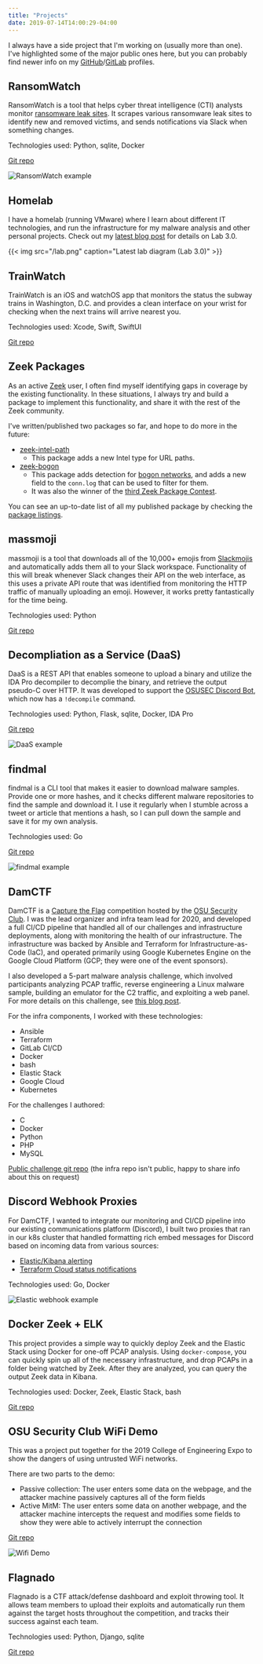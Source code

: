 ```yaml
---
title: "Projects"
date: 2019-07-14T14:00:29-04:00
---
```


I always have a side project that I'm working on (usually more than one). I've highlighted some of the major public ones here, but you can probably find newer info on my [GitHub](https://github.com/captainGeech42)/[GitLab](https://gitlab.com/captainGeech) profiles.

## RansomWatch

RansomWatch is a tool that helps cyber threat intelligence (CTI) analysts monitor [ransomware leak sites](https://www.bleepingcomputer.com/news/security/list-of-ransomware-that-leaks-victims-stolen-files-if-not-paid/). It scrapes various ransomware leak sites to identify new and removed victims, and sends notifications via Slack when something changes.

Technologies used: Python, sqlite, Docker

[Git repo](https://github.com/captainGeech42/ransomwatch)

![RansomWatch example](https://raw.githubusercontent.com/captainGeech42/ransomwatch/main/img/slack_example_new_victim.png)

## Homelab

I have a homelab (running VMware) where I learn about different IT technologies, and run the infrastructure for my malware analysis and other personal projects. Check out my [latest blog post](/blog/2021-homelab/) for details on Lab 3.0.

{{< img src="/lab.png" caption="Latest lab diagram (Lab 3.0)" >}}

## TrainWatch

TrainWatch is an iOS and watchOS app that monitors the status the subway trains in Washington, D.C. and provides a clean interface on your wrist for checking when the next trains will arrive nearest you.

Technologies used: Xcode, Swift, SwiftUI

[Git repo](https://github.com/captainGeech42/TrainWatch)

## Zeek Packages

As an active [Zeek](https://zeek.org/) user, I often find myself identifying gaps in coverage by the existing functionality. In these situations, I always try and build a package to implement this functionality, and share it with the rest of the Zeek community.

I've written/published two packages so far, and hope to do more in the future:

* [zeek-intel-path](https://github.com/captainGeech42/zeek-intel-path)
  * This package adds a new Intel type for URL paths.
* [zeek-bogon](https://github.com/captainGeech42/zeek-bogon)
  * This package adds detection for [bogon networks](https://team-cymru.com/community-services/bogon-reference/), and adds a new field to the `conn.log` that can be used to filter for them.
  * It was also the winner of the [third Zeek Package Contest](https://zeek.org/2020/07/15/zeek-package-contest-zpc-3/).

You can see an up-to-date list of all my published package by checking the [package listings](https://packages.zeek.org/packages?q=captainGeech42).

## massmoji

massmoji is a tool that downloads all of the 10,000+ emojis from [Slackmojis](https://slackmojis.com/) and automatically adds them all to your Slack workspace. Functionality of this will break whenever Slack changes their API on the web interface, as this uses a private API route that was identified from monitoring the HTTP traffic of manually uploading an emoji. However, it works pretty fantastically for the time being.

Technologies used: Python

[Git repo](https://github.com/captainGeech42/massmoji)

## Decompliation as a Service (DaaS)

DaaS is a REST API that enables someone to upload a binary and utilize the IDA Pro decompiler to decomplie the binary, and retrieve the output pseudo-C over HTTP. It was developed to support the [OSUSEC Discord Bot](https://gitlab.com/osusec/discord-bot/-/blob/master/commands/ctf.py#L89), which now has a `!decompile` command.

Technologies used: Python, Flask, sqlite, Docker, IDA Pro

[Git repo](https://github.com/captainGeech42/daas)

![DaaS example](/img/daas-example.png)

## findmal

findmal is a CLI tool that makes it easier to download malware samples. Provide one or more hashes, and it checks different malware repositories to find the sample and download it. I use it regularly when I stumble across a tweet or article that mentions a hash, so I can pull down the sample and save it for my own analysis.

Technologies used: Go

[Git repo](https://github.com/captainGeech42/findmal)

![findmal example](/img/findmal-example.png)

## DamCTF

DamCTF is a [Capture the Flag](https://ctftime.org/ctf-wtf/) competition hosted by the [OSU Security Club](https://www.osusec.org/). I was the lead organizer and infra team lead for 2020, and developed a full CI/CD pipeline that handled all of our challenges and infrastructure deployments, along with monitoring the health of our infrastructure. The infrastructure was backed by Ansible and Terraform for Infrastructure-as-Code (IaC), and operated primarily using Google Kubernetes Engine on the Google Cloud Platform (GCP; they were one of the event sponsors).

I also developed a 5-part malware analysis challenge, which involved participants analyzing PCAP traffic, reverse engineering a Linux malware sample, building an emulator for the C2 traffic, and exploiting a web panel. For more details on this challenge, see [this blog post](/blog/damctf-2020-malware/).

For the infra components, I worked with these technologies:

* Ansible
* Terraform
* GitLab CI/CD
* Docker
* bash
* Elastic Stack
* Google Cloud
* Kubernetes

For the challenges I authored:

* C
* Docker
* Python
* PHP
* MySQL

[Public challenge git repo](https://gitlab.com/osusec/damctf-2020) (the infra repo isn't public, happy to share info about this on request)

## Discord Webhook Proxies

For DamCTF, I wanted to integrate our monitoring and CI/CD pipeline into our existing communications platform (Discord), I built two proxies that ran in our k8s cluster that handled formatting rich embed messages for Discord based on incoming data from various sources:

* [Elastic/Kibana alerting](https://github.com/captainGeech42/elastic-discord-webhook-proxy)
* [Terraform Cloud status notifications](https://github.com/captainGeech42/tf-discord-webhook-proxy)

Technologies used: Go, Docker

![Elastic webhook example](https://camo.githubusercontent.com/2fea01815ff13cb26bf4f806d48b03599bcdb972bab9d2d9c9ab91a2c231d52b/68747470733a2f2f692e696d6775722e636f6d2f6d306f564a42622e706e67)

## Docker Zeek + ELK

This project provides a simple way to quickly deploy Zeek and the Elastic Stack using Docker for one-off PCAP analysis. Using `docker-compose`, you can quickly spin up all of the necessary infrastructure, and drop PCAPs in a folder being watched by Zeek. After they are analyzed, you can query the output Zeek data in Kibana.

Technologies used: Docker, Zeek, Elastic Stack, bash

[Git repo](https://github.com/captainGeech42/docker-zeek-elk)

## OSU Security Club WiFi Demo
This was a project put together for the 2019 College of Engineering Expo to show the dangers of using untrusted WiFi networks.

There are two parts to the demo:
* Passive collection: The user enters some data on the webpage, and the attacker machine passively captures all of the form fields
* Active MitM: The user enters some data on another webpage, and the attacker machine intercepts the request and modifies some fields to show they were able to actively interrupt the connection

[Git repo](https://github.com/osusec/wifi-demo/)

![Wifi Demo](/img/wifi-demo.jpg)

## Flagnado

Flagnado is a CTF attack/defense dashboard and exploit throwing tool. It allows team members to upload their exploits and automatically run them against the target hosts throughout the competition, and tracks their success against each team.

Technologies used: Python, Django, sqlite

[Git repo](https://gitlab.com/osusec/flagnado)
